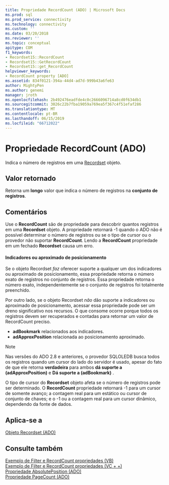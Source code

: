 ```yaml
---
title: Propriedade RecordCount (ADO) | Microsoft Docs
ms.prod: sql
ms.prod_service: connectivity
ms.technology: connectivity
ms.custom: ''
ms.date: 03/20/2018
ms.reviewer: ''
ms.topic: conceptual
apitype: COM
f1_keywords:
- Recordset15::RecordCount
- Recordset15::GetRecordCount
- Recordset15::get_RecordCount
helpviewer_keywords:
- RecordCount property [ADO]
ms.assetid: 834f0121-394a-44d4-ad7d-999b43a6fe63
author: MightyPen
ms.author: genemi
manager: jroth
ms.openlocfilehash: 2b492476eadfde4c0c2666096714a8cd0f634db1
ms.sourcegitcommit: 3026c22b7fba19059a769ea5f367c4f51efaf286
ms.translationtype: MT
ms.contentlocale: pt-BR
ms.lasthandoff: 06/15/2019
ms.locfileid: "66712022"
---
```

# <a name="recordcount-property-ado"></a>Propriedade RecordCount (ADO)

Indica o número de registros em uma [Recordset](../../../ado/reference/ado-api/recordset-object-ado.md) objeto.
  
## <a name="return-value"></a>Valor retornado

Retorna um **longo** valor que indica o número de registros na **conjunto de registros**.
  
## <a name="remarks"></a>Comentários

Use o **RecordCount** são de propriedade para descobrir quantos registros em uma **Recordset** objeto. A propriedade retornará -1 quando o ADO não é possível determinar o número de registros ou se o tipo de cursor ou o provedor não suportar **RecordCount**. Lendo a **RecordCount** propriedade em um fechado **Recordset** causa um erro.

#### <a name="bookmarks-or-approximate-positioning"></a>Indicadores ou aproximado de posicionamento

Se o objeto Recordset *faz* oferecer suporte a qualquer um dos indicadores ou aproximado de posicionamento, essa propriedade retorna o número exato de registros no conjunto de registros. Essa propriedade retorna o número exato, independentemente se o conjunto de registros foi totalmente preenchido.

Por outro lado, se o objeto Recordset *não* dão suporte a indicadores ou aproximado de posicionamento, acessar essa propriedade pode ser um dreno significativo nos recursos. O que consome ocorre porque todos os registros devem ser recuperados e contadas para retornar um valor de RecordCount preciso.

- **adBookmark** relacionados aos indicadores.
- **adApproxPosition** relacionada ao posicionamento aproximado.

> [!NOTE]
> Nas versões do ADO 2.8 e anteriores, o provedor SQLOLEDB busca todos os registros quando um cursor do lado do servidor é usado, apesar do fato de que ele retorna **verdadeira** para ambos **dá suporte a (adApproxPosition)** e **Dá suporte a (adBookmark)** .
  
O tipo de cursor do **Recordset** objeto afeta se o número de registros pode ser determinado. O **RecordCount** propriedade retornará -1 para um cursor de somente avanço; a contagem real para um estático ou cursor de conjunto de chaves; e o -1 ou a contagem real para um cursor dinâmico, dependendo da fonte de dados.
  
## <a name="applies-to"></a>Aplica-se a

[Objeto Recordset (ADO)](../../../ado/reference/ado-api/recordset-object-ado.md)  
  
## <a name="see-also"></a>Consulte também

[Exemplo de Filter e RecordCount propriedades (VB)](../../../ado/reference/ado-api/filter-and-recordcount-properties-example-vb.md)   
[Exemplo de Filter e RecordCount propriedades (VC + +)](../../../ado/reference/ado-api/filter-and-recordcount-properties-example-vc.md)   
[Propriedade AbsolutePosition (ADO)](../../../ado/reference/ado-api/absoluteposition-property-ado.md)   
[Propriedade PageCount (ADO)](../../../ado/reference/ado-api/pagecount-property-ado.md)
